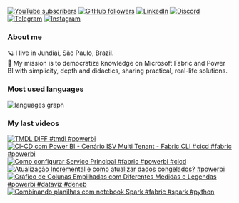 [![YouTube subscribers](https://img.shields.io/youtube/channel/subscribers/UCst_4Wi9DkGAc28uEPlHHHw?style=flat&logo=youtube&logoColor=ff0000&colorA=2E3440&colorB=FFFFFF)](https://www.youtube.com/@alisonpezzott?sub_confirmation=1)
[![GitHub followers](https://img.shields.io/github/followers/alisonpezzott?style=flat&logo=github&logoColor=ffffff&colorA=2E3440&colorB=FFFFFF)](https://github.com/alisonpezzott)
[![LinkedIn](https://custom-icon-badges.demolab.com/badge/LinkedIn-0A66C2?logo=linkedin-white&logoColor=fff)](https://linkedin.com/in/alisonpezzott)
[![Discord](https://img.shields.io/badge/Discord-%235865F2.svg?&logo=discord&logoColor=white)](https://discord.gg/sJTDvWz9sM)
[![Telegram](https://img.shields.io/badge/Telegram-2CA5E0?logo=telegram&logoColor=white)](https://t.me/alisonpezzott)
[![Instagram](https://img.shields.io/badge/Instagram-%23E4405F.svg?logo=Instagram&logoColor=white)](https://instagram.com/alisonpezzott)  

### About me  

🪐 I live in Jundiaí, São Paulo, Brazil.  
🚀 My mission is to democratize knowledge on Microsoft Fabric and Power BI with simplicity, depth and didactics, sharing practical, real-life solutions.  

### Most used languages  

<div align="left">
  <img 
    src="https://github-readme-stats.vercel.app/api/top-langs?username=alisonpezzott&locale=en&hide_title=true&layout=compact&theme=nord&langs_count=10&hide_border=true&order=2&hide=roff,Batchfile&card_width=800" 
    alt="languages graph"
  />
</div>  

### My last videos  

<!-- BEGIN YOUTUBE-CARDS -->
[![TMDL DIFF #tmdl #powerbi](https://ytcards.demolab.com/?id=JhM-m8pj1es&title=TMDL+DIFF+%23tmdl+%23powerbi&lang=en&timestamp=1745402435&background_color=%230d1117&title_color=%23ffffff&stats_color=%23dedede&max_title_lines=2&width=250&border_radius=5 "TMDL DIFF #tmdl #powerbi")](https://www.youtube.com/watch?v=JhM-m8pj1es)
[![CI-CD com Power BI -  Cenário  ISV Multi Tenant -  Fabric CLI #cicd #fabric #powerbi](https://ytcards.demolab.com/?id=_N013PdT95w&title=CI-CD+com+Power+BI+-++Cen%C3%A1rio++ISV+Multi+Tenant+-++Fabric+CLI+%23cicd+%23fabric+%23powerbi&lang=en&timestamp=1744668005&background_color=%230d1117&title_color=%23ffffff&stats_color=%23dedede&max_title_lines=2&width=250&border_radius=5 "CI-CD com Power BI -  Cenário  ISV Multi Tenant -  Fabric CLI #cicd #fabric #powerbi")](https://www.youtube.com/watch?v=_N013PdT95w)
[![Como configurar Service Principal #fabric #powerbi #cicd](https://ytcards.demolab.com/?id=IFp1Aingnmw&title=Como+configurar+Service+Principal+%23fabric+%23powerbi+%23cicd&lang=en&timestamp=1744581822&background_color=%230d1117&title_color=%23ffffff&stats_color=%23dedede&max_title_lines=2&width=250&border_radius=5 "Como configurar Service Principal #fabric #powerbi #cicd")](https://www.youtube.com/watch?v=IFp1Aingnmw)
[![Atualização Incremental e como atualizar dados congelados? #powerbi](https://ytcards.demolab.com/?id=73WLAd7-VVo&title=Atualiza%C3%A7%C3%A3o+Incremental+e+como+atualizar+dados+congelados%3F+%23powerbi&lang=en&timestamp=1743458412&background_color=%230d1117&title_color=%23ffffff&stats_color=%23dedede&max_title_lines=2&width=250&border_radius=5 "Atualização Incremental e como atualizar dados congelados? #powerbi")](https://www.youtube.com/watch?v=73WLAd7-VVo)
[![Gráfico de Colunas Empilhadas com Diferentes Medidas e Legendas #powerbi #dataviz #deneb](https://ytcards.demolab.com/?id=D6iogHpq-G4&title=Gr%C3%A1fico+de+Colunas+Empilhadas+com+Diferentes+Medidas+e+Legendas+%23powerbi+%23dataviz+%23deneb&lang=en&timestamp=1743160688&background_color=%230d1117&title_color=%23ffffff&stats_color=%23dedede&max_title_lines=2&width=250&border_radius=5 "Gráfico de Colunas Empilhadas com Diferentes Medidas e Legendas #powerbi #dataviz #deneb")](https://www.youtube.com/watch?v=D6iogHpq-G4)
[![Combinando planilhas com notebook Spark #fabric #spark #python](https://ytcards.demolab.com/?id=K0lYetELebs&title=Combinando+planilhas+com+notebook+Spark+%23fabric+%23spark+%23python&lang=en&timestamp=1743069863&background_color=%230d1117&title_color=%23ffffff&stats_color=%23dedede&max_title_lines=2&width=250&border_radius=5 "Combinando planilhas com notebook Spark #fabric #spark #python")](https://www.youtube.com/watch?v=K0lYetELebs)
<!-- END YOUTUBE-CARDS -->

